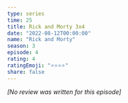 ```yaml
---
type: series
time: 25
title: Rick and Morty 3x4
date: "2022-08-12T00:00:00"
name: "Rick and Morty"
season: 3
episode: 4
rating: 4
ratingEmoji: "⭐️⭐️⭐️⭐️"
share: false
---
```


_[No review was written for this episode]_
